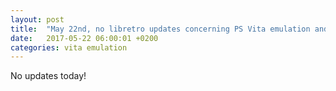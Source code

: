 ```yaml
---
layout: post
title:  "May 22nd, no libretro updates concerning PS Vita emulation and emulators"
date:   2017-05-22 06:00:01 +0200
categories: vita emulation
---
```


No updates today!
